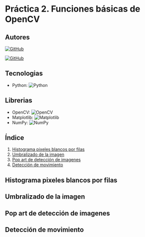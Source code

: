 # Práctica 2. Funciones básicas de OpenCV

## Autores
[![GitHub](https://img.shields.io/badge/GitHub-Elena%20Morales%20Gil-brightgreen?style=flat-square&logo=github)](https://github.com/ElenaMoralesGil)

[![GitHub](https://img.shields.io/badge/GitHub-Giovanni%20León%20Corujo-yellow?style=flat-square&logo=github)](https://github.com/DevGiovanniLC)

## Tecnologias
  -  Python: ![Python](https://img.shields.io/badge/Python-3.x-blue?style=flat-square&logo=python)

## Librerias 
  - OpenCV: ![OpenCV](https://img.shields.io/badge/OpenCV-Latest-brightgreen?style=flat-square&logo=opencv)
  - Matplotlib: ![Matplotlib](https://img.shields.io/badge/Matplotlib-Latest-yellow?style=flat-square&logo=matplotlib)
  - NumPy: ![NumPy](https://img.shields.io/badge/NumPy-Latest-blueviolet?style=flat-square&logo=numpy)


## Índice
1. [Histograma pixeles blancos por filas](#histfilas)
2. [Umbralizado de la imagen](#umbralizado)
3. [Pop art de detección de imagenes](#popart)
5. [Detección de movimiento](#movimiento)


## Histograma pixeles blancos por filas <a name="histfilas"></a>
## Umbralizado de la imagen <a name="umbralizado"></a>
## Pop art de detección de imagenes <a name="popart"></a>
## Detección de movimiento <a name="movimiento"></a>

